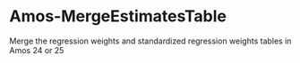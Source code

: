# Amos-MergeEstimatesTable
Merge the regression weights and standardized regression weights tables in Amos 24 or 25
